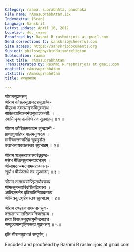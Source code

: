```yaml
---
Category: raama, suprabhAta, panchaka
File name: rAmasuprabhAtam.itx
Indexextra: (Scan)
Language: Sanskrit
Latest update: April 16, 2019
Location: doc_raama
Proofread by: Rashmi R rashmirjois at gmail.com
Send corrections to: sanskrit@cheerful.com
Site access: https://sanskritdocuments.org
Subject: philosophy/hinduism/religion
Sublocation: raama
Text title: rAmasuprabhAtam
Transliterated by: Rashmi R rashmirjois at gmail.com
engtitle: rAmasuprabhAtam
itxtitle: rAmasuprabhAtam
title: रामसुप्रभातम्

---
```

  
 श्रीरामसुप्रभातम्   
श्रीराम कोसलसुताजठरामृताब्धि-  
     पीयूषभा दशरथाङ्कविभूषणग्रथ ।  
साकेतवासिजननेत्रसुधाञ्जनश्रीः ।  
     स्वामिन्कृपाजलनिधे तव सुप्रभातम् ॥ १॥  
  
 श्रीराम कौशिकमखावन सुन्दपत्नी -  
     प्राणाशुगाहिवर बालमनुष्यरूप ।  
मारीचमत्तगजसिंह सुबाहुशैल-  
     वज्राभसायकवतस्तव सुप्रभातम् ॥ २॥  
  
श्रीराम शङ्करशरासवरेक्षुदण्ड-  
     मत्तेभ मैथिलसुताननपद्मभृङ्ग ।  
श्रीजामदग्न्यमदनाममहान्धकार-  
     सूर्याभ वीर्यजलधे तव सुप्रभातम् ॥ ३॥  
  
श्रीराम तातवचसोज्झितयौवराज्य  
     श्रीमत्सुमन्त्रपरिदर्शितदिव्यरूप ।  
आलिङ्गनेन दृढितातिनिषादसख्य  
      श्रीचित्रकूटगृहिणस्तव सुप्रभातम् ॥ ४॥  
  
श्रीराम दण्डकवनागमनानसूया-  
      दत्ताङ्गरागलसितावनिजासहाय ।  
हत्वा विराधमनुदृष्टमुनीन्द्रसङ्घ  
     सम्पूज्यमानगृहिणस्तव सुप्रभातम् ॥ ५॥  
  
इति श्रीरामसुप्रभातं सम्पूर्णम् ।  
  
  
Encoded and proofread by Rashmi R rashmirjois at gmail.com  
  
